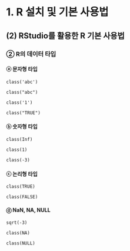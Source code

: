 # 1. R 설치 및 기본 사용법

## (2) RStudio를 활용한 R 기본 사용법

### ② R의 데이터 타입

#### ⓐ 문자형 타입

```
class('abc')

class("abc")

class('1')

class("TRUE")
```

#### ⓑ 숫자형 타입

```
class(Inf)

class(1)

class(-3)
```

#### ⓒ 논리형 타입

```
class(TRUE)

class(FALSE)
```

#### ⓓ NaN, NA, NULL

```
sqrt(-3)

class(NA)

class(NULL)
```
